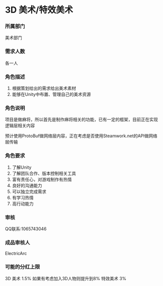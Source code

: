 # 3D 美术/特效美术

### 所属部门
美术部门

### 需求人数
各一人

### 角色描述
1. 根据策划给出的需求给出美术素材
2. 能够在Unity中布置、管理自己的美术资源

### 角色说明
项目是做麻将，所以首先是制作麻将相关的功能，已有一定的框架，目前正在实现逻辑层相关内容

预计使用ProtoBuf做网络层内容，正在考虑是否使用Steamwork.net的API做网络层传输

### 角色要求
1. 了解Unity
2. 了解团队合作、版本控制相关工具
3. 富有责任心，对游戏制作有热情
4. 良好的沟通能力
5. 可以独立完成需求
6. 有学习热情
7. 高行动能力

### 审核
QQ联系:1065743046

### 成品审核人
ElectricArc

### 可能的分红上限
3D 美术 1.5% 如果有考虑加入3D人物则提升到8%
特效美术 3%
